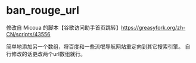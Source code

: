 # ban_rouge_url

修改自 Micoua 的脚本【谷歌访问助手首页跳转】https://greasyfork.org/zh-CN/scripts/43556

简单地添加另一个数组，将百度和一些流氓导航网站重定向到其它搜索引擎。
自行修改的话更改两个url数组就行。
